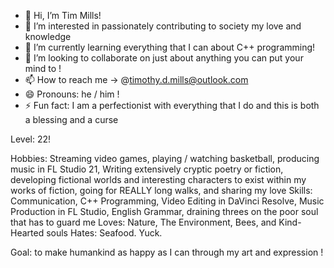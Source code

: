 - 👋 Hi, I’m Tim Mills!
- 👀 I’m interested in passionately contributing to society my love and knowledge
- 🌱 I’m currently learning everything that I can about C++ programming! 
- 💞️ I’m looking to collaborate on just about anything you can put your mind to !
- 📫 How to reach me -> @timothy.d.mills@outlook.com
- 😄 Pronouns: he / him !
- ⚡ Fun fact: I am a perfectionist with everything that I do and this is both a blessing and a curse

Level: 22!

Hobbies: Streaming video games, playing / watching basketball, producing music in FL Studio 21, Writing extensively cryptic poetry or fiction, developing fictional worlds and interesting characters to exist within my works of fiction, going for REALLY long walks, and sharing my love
Skills: Communication, C++ Programming, Video Editing in DaVinci Resolve, Music Production in FL Studio, English Grammar, draining threes on the poor soul that has to guard me
Loves: Nature, The Environment, Bees, and Kind-Hearted souls
Hates: Seafood. Yuck.

Goal: to make humankind as happy as I can through my art and expression !
